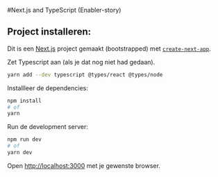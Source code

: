 #Next.js and TypeScript (Enabler-story)
## Project installeren:

Dit is een [Next.js](https://nextjs.org/) project gemaakt (bootstrapped) met [`create-next-app`](https://github.com/vercel/next.js/tree/canary/packages/create-next-app).


Zet Typescript aan (als je dat nog niet had gedaan).
```bash
yarn add --dev typescript @types/react @types/node
```
Installleer de dependencies:
```bash
npm install
# of
yarn
```

Run de development server:

```bash
npm run dev
# of
yarn dev
```


Open [http://localhost:3000](http://localhost:3000) met je gewenste browser.

